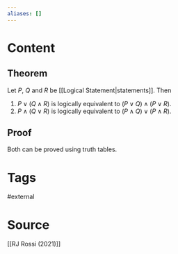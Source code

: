 ```yaml
---
aliases: []
---
```

# Content
## Theorem
Let $P$, $Q$ and $R$ be [[Logical Statement|statements]]. Then
1. $P \vee (Q \wedge R)$ is logically equivalent to $(P \vee Q) \wedge (P \vee R)$.
2. $P \wedge (Q \vee R)$ is logically equivalent to $(P \wedge Q) \vee (P \wedge R)$.

## Proof
Both can be proved using truth tables.

# Tags
#external 

# Source
[[RJ Rossi (2021)]]